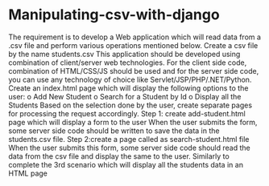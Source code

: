 # Manipulating-csv-with-django
The requirement is to develop a Web application which will read data from a .csv file and perform various operations mentioned below. 
Create a csv file by the name students.csv
This application should be developed using combination of client/server web technologies. For the client side code, combination of HTML/CSS/JS should be used and for the server side code, you can use any technology of choice like Servlet/JSP/PHP/.NET/Python.
Create an index.html page which will display the following options to the user:
o Add New Student
o Search for a Student by Id
o Display all the Students
Based on the selection done by the user, create separate pages for processing the request accordingly.
Step 1: create add-student.html page which will display a form to the user
When the user submits the form, some server side code should be written to save the data in the students.csv file.
Step 2:create a page called as search-student.html file
When the user submits this form, some server side code should read the data from the csv file and display the same to the user.
Similarly to complete the 3rd scenario which will display all the students
data in an HTML page
